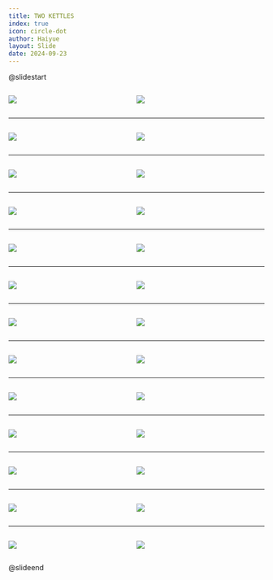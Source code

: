 ```yaml
---
title: TWO KETTLES
index: true
icon: circle-dot
author: Haiyue
layout: Slide
date: 2024-09-23
---
```

 
@slidestart

<div style="display:flex">
<div style="flex:1">

![](/reading/english/Level-V/TWO%20KETTLES/001.webp)
</div>
<div style="flex:1">

![](/reading/english/Level-V/TWO%20KETTLES/002.webp)
</div>
</div>

---

<div style="display:flex">
<div style="flex:1">

![](/reading/english/Level-V/TWO%20KETTLES/003.webp)
</div>
<div style="flex:1">

![](/reading/english/Level-V/TWO%20KETTLES/004.webp)
</div>
</div>

---

<div style="display:flex">
<div style="flex:1">

![](/reading/english/Level-V/TWO%20KETTLES/005.webp)
</div>
<div style="flex:1">

![](/reading/english/Level-V/TWO%20KETTLES/006.webp)
</div>
</div>

---

<div style="display:flex">
<div style="flex:1">

![](/reading/english/Level-V/TWO%20KETTLES/007.webp)
</div>
<div style="flex:1">

![](/reading/english/Level-V/TWO%20KETTLES/008.webp)
</div>
</div>

---

<div style="display:flex">
<div style="flex:1">

![](/reading/english/Level-V/TWO%20KETTLES/009.webp)
</div>
<div style="flex:1">

![](/reading/english/Level-V/TWO%20KETTLES/010.webp)
</div>
</div>

---

<div style="display:flex">
<div style="flex:1">

![](/reading/english/Level-V/TWO%20KETTLES/011.webp)
</div>
<div style="flex:1">

![](/reading/english/Level-V/TWO%20KETTLES/012.webp)
</div>
</div>

---

<div style="display:flex">
<div style="flex:1">

![](/reading/english/Level-V/TWO%20KETTLES/013.webp)
</div>
<div style="flex:1">

![](/reading/english/Level-V/TWO%20KETTLES/014.webp)
</div>
</div>

---

<div style="display:flex">
<div style="flex:1">

![](/reading/english/Level-V/TWO%20KETTLES/015.webp)
</div>
<div style="flex:1">

![](/reading/english/Level-V/TWO%20KETTLES/016.webp)
</div>
</div>

---

<div style="display:flex">
<div style="flex:1">

![](/reading/english/Level-V/TWO%20KETTLES/017.webp)
</div>
<div style="flex:1">

![](/reading/english/Level-V/TWO%20KETTLES/018.webp)
</div>
</div>

---

<div style="display:flex">
<div style="flex:1">

![](/reading/english/Level-V/TWO%20KETTLES/019.webp)
</div>
<div style="flex:1">

![](/reading/english/Level-V/TWO%20KETTLES/020.webp)
</div>
</div>

---

<div style="display:flex">
<div style="flex:1">

![](/reading/english/Level-V/TWO%20KETTLES/021.webp)
</div>
<div style="flex:1">

![](/reading/english/Level-V/TWO%20KETTLES/022.webp)
</div>
</div>

---

<div style="display:flex">
<div style="flex:1">

![](/reading/english/Level-V/TWO%20KETTLES/023.webp)
</div>
<div style="flex:1">

![](/reading/english/Level-V/TWO%20KETTLES/024.webp)
</div>
</div>

---

<div style="display:flex">
<div style="flex:1">

![](/reading/english/Level-V/TWO%20KETTLES/025.webp)
</div>
<div style="flex:1">

![](/reading/english/Level-V/TWO%20KETTLES/026.webp)
</div>
</div>

@slideend